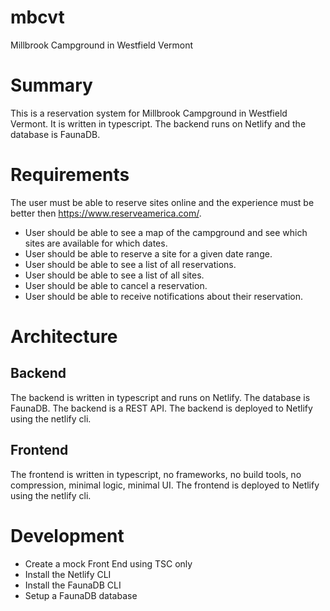 # mbcvt
Millbrook Campground in Westfield Vermont

# Summary

This is a reservation system for Millbrook Campground in Westfield Vermont.  It is written in typescript.  The backend runs on Netlify and the database is FaunaDB.

# Requirements

The user must be able to reserve sites online and the experience must be better then https://www.reserveamerica.com/.

- User should be able to see a map of the campground and see which sites are available for which dates.
- User should be able to reserve a site for a given date range.
- User should be able to see a list of all reservations.
- User should be able to see a list of all sites.
- User should be able to cancel a reservation.
- User should be able to receive notifications about their reservation.

# Architecture

## Backend

The backend is written in typescript and runs on Netlify.  The database is FaunaDB.  The backend is a REST API.  The backend is deployed to Netlify using the netlify cli.

## Frontend

The frontend is written in typescript, no frameworks, no build tools, no compression, minimal logic, minimal UI.  The frontend is deployed to Netlify using the netlify cli.

# Development

- Create a mock Front End using TSC only
- Install the Netlify CLI
- Install the FaunaDB CLI
- Setup a FaunaDB database